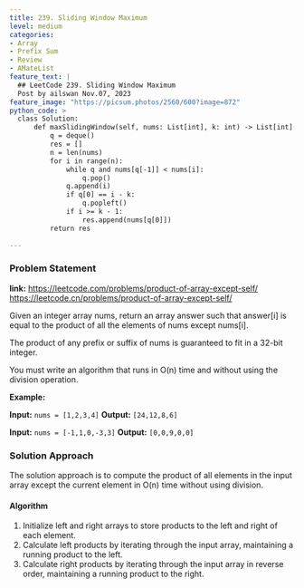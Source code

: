 ```yaml
---
title: 239. Sliding Window Maximum
level: medium
categories:
- Array
- Prefix Sum
- Review
- AMateList
feature_text: |
  ## LeetCode 239. Sliding Window Maximum
  Post by ailswan Nov.07, 2023
feature_image: "https://picsum.photos/2560/600?image=872"
python_code: >
  class Solution:
      def maxSlidingWindow(self, nums: List[int], k: int) -> List[int]:
          q = deque()
          res = []
          n = len(nums)
          for i in range(n):
              while q and nums[q[-1]] < nums[i]:
                  q.pop()
              q.append(i)
              if q[0] == i - k:
                  q.popleft()
              if i >= k - 1:
                  res.append(nums[q[0]])
          return res
         
---
```


### Problem Statement
**link:**
https://leetcode.com/problems/product-of-array-except-self/
https://leetcode.cn/problems/product-of-array-except-self/
 
Given an integer array nums, return an array answer such that answer[i] is equal to the product of all the elements of nums except nums[i].

The product of any prefix or suffix of nums is guaranteed to fit in a 32-bit integer.

You must write an algorithm that runs in O(n) time and without using the division operation.

**Example:**

**Input:** `nums = [1,2,3,4]`
**Output:** `[24,12,8,6]`
 
**Input:** `nums = [-1,1,0,-3,3]`
**Output:** `[0,0,9,0,0]`

### Solution Approach
The solution approach is to compute the product of all elements in the input array except the current element in O(n) time without using division.

#### Algorithm
1. Initialize left and right arrays to store products to the left and right of each element.
2. Calculate left products by iterating through the input array, maintaining a running product to the left.
3. Calculate right products by iterating through the input array in reverse order, maintaining a running product to the right.
